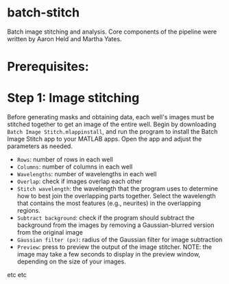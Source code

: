 # batch-stitch

Batch image stitching and analysis. Core components of the pipeline were written by Aaron Held and Martha Yates. 

# Prerequisites: 

# Step 1: Image stitching
Before generating masks and obtaining data, each well's images must be stitched together to get an image of the entire well. Begin by downloading `Batch Image Stitch.mlappinstall`, and run the program to install the Batch Image Stitch app to your MATLAB apps. Open the app and adjust the parameters as needed.


* `Rows`: number of rows in each well
* `Columns`: number of columns in each well
* `Wavelengths`: number of wavelengths in each well
* `Overlap`: check if images overlap each other
* `Stitch wavelength`: the wavelength that the program uses to determine how to best join the overlapping parts together. Select the wavelength that contains the most features (e.g., neurites) in the overlapping regions.
* `Subtract background`: check if the program should subtract the background from the images by removing a Gaussian-blurred version from the original image
* `Gaussian filter (px)`: radius of the Gaussian filter for image subtraction
* `Preview`: press to preview the output of the image stitcher. NOTE: the image may take a few seconds to display in the preview window, depending on the size of your images.


etc etc
